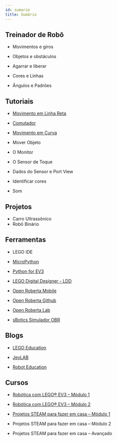 ```yaml
---
id: sumario
title: Sumário
---
```


## Treinador de Robô

- Movimentos e giros

- Objetos e obstáculos

- Agarrar e liberar

- Cores e Linhas

- Ângulos e Padrões

## Tutoriais

- [Movimento em Linha Reta](https://education.lego.com/pt-br/lessons/ev3-tutorials/straight-move#teste)

- [Comutador](https://education.lego.com/pt-br/lessons/ev3-tutorials/switch#teste)

- [Movimento em Curva](https://education.lego.com/pt-br/lessons/ev3-tutorials/curved-move#construa)

- Mover Objeto

- O Monitor

- O Sensor de Toque

- Dados do Sensor e Port View

- Identificar cores

- Som

## Projetos

- Carro Ultrassônico
- Robô Binário

## Ferramentas

- LEGO IDE

- [MicroPython](https://education.lego.com/en-us/downloads/mindstorms-ev3/software) 
  
- [Python for EV3](https://education.lego.com/en-us/product-resources/mindstorms-ev3/teacher-resources/python-for-ev3)

- [LEGO Digital Designer - LDD](https://www.lego.com/en-us/ldd)

- [Open Roberta Mobile](https://play.google.com/store/apps/details?id=de.fhg.iais.roberta.main&hl=pt_BR)

- [Open Roberta Github](https://github.com/OpenRoberta/)

- [Open Roberta Lab](https://lab.open-roberta.org/)

- [sBotics Simulador OBR](https://weduc.natalnet.br/sbotics/)

## Blogs

- [LEGO Education](https://education.lego.com/pt-br/lessons)

- [JeyLAB](https://jeylab.com.br/)

- [Robot Education](https://roboteducation.com.br/)

## Cursos

- [Robótica com LEGO® EV3 – Módulo 1](https://roboteducation.com.br/cursos/robotica-com-material-lego-ev3-inicial/)

- [Robótica com LEGO® EV3 – Módulo 2](https://roboteducation.com.br/cursos/robotica-com-lego-ev3-intermediario/)

- [Projetos STEAM para fazer em casa – Módulo 1](https://roboteducation.com.br/cursos/atividades-steam-online-iniciante/)

- Projetos STEAM para fazer em casa – Módulo 2

- Projetos STEAM para fazer em casa – Avançado